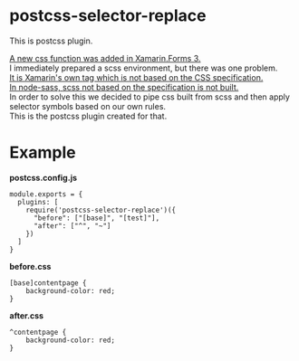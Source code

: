 # postcss-selector-replace
This is postcss plugin.  

[A new css function was added in Xamarin.Forms 3.](https://docs.microsoft.com/ja-jp/xamarin/xamarin-forms/user-interface/styles/css/)  
I immediately prepared a scss environment, but there was one problem.  
[It is Xamarin's own tag which is not based on the CSS specification.](https://docs.microsoft.com/ja-jp/xamarin/xamarin-forms/user-interface/styles/css/#selecting-elements-by-base-class)  
[In node-sass, scss not based on the specification is not built.](https://github.com/sass/node-sass/issues/1121)  
In order to solve this we decided to pipe css built from scss and then apply selector symbols based on our own rules.  
This is the postcss plugin created for that.  


# Example

__postcss.config.js__   

```
module.exports = {
  plugins: [
    require('postcss-selector-replace')({
      "before": ["[base]", "[test]"],
      "after": ["^", "~"]
    })
  ]
}
```

__before.css__   

```
[base]contentpage {
	background-color: red;
}
```

__after.css__   

```
^contentpage {
	background-color: red;
}
```
